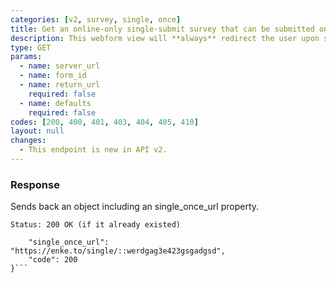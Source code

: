 ```yaml
---
categories: [v2, survey, single, once]
title: Get an online-only single-submit survey that can be submitted once per user (new)
description: This webform view will **always** redirect the user upon successful submission of a single record. It has some basic protection to prevent the same user (browser & device) from submitting more than once.
type: GET
params: 
  - name: server_url 
  - name: form_id
  - name: return_url
    required: false
  - name: defaults
    required: false
codes: [200, 400, 401, 403, 404, 405, 410]
layout: null
changes:
  - This endpoint is new in API v2.
---
```


### Response

Sends back an object including an single_once_url property.

```Status: 200 OK (if it already existed)```
```{
    "single_once_url": "https://enke.to/single/::werdgag3e423gsgadgsd",
    "code": 200
}```
